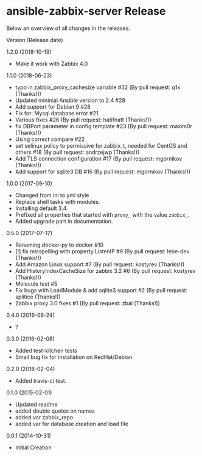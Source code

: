 # ansible-zabbix-server Release

Below an overview of all changes in the releases.

Version (Release date)

1.2.0   (2018-10-19)

  * Make it work with Zabbix 4.0

1.1.0   (2018-06-23)

  * typo in zabbix_proxy_cachesize variable #32 (By pull request: q1x (Thanks!))
  * Updated minimal Ansible version to 2.4 #28
  * Add support for Debian 9 #28
  * Fix for: Mysql database error #21
  * Various fixes #26 (By pull request: hatifnatt (Thanks!))
  * fix DBPort parameter in config template #23 (By pull request: maxim0r (Thanks!))
  * Using correct compare #22
  * set selinux policy to permissive for zabbix_t, needed for CentOS and others #18 (By pull request: andrzejwp (Thanks!))
  * Add TLS connection configuration #17 (By pull request: mgornikov (Thanks!))
  * Add support for sqlite3 DB #16 (By pull request: mgornikov (Thanks!))

1.0.0   (2017-09-10)

  * Changed from ini to yml style
  * Replace shell tasks with modules.
  * Installing default 3.4.
  * Prefixed all properties that started with `proxy_` with the value `zabbix_`.
  * Added upgrade part in documentation.

0.5.0   (2017-07-17)

  * Renaming docker-py to docker #10
  * [!] fix misspelling with property ListenIP #9 (By pull request: lebe-dev (Thanks!))
  * Add Amazon Linux support #7 (By pull request: kostyrev (Thanks!))
  * Add HistoryIndexCacheSize for zabbix 3.2 #6 (By pull request: kostyrev (Thanks!))
  * Molecule test #5
  * Fix bugs with LoadModule & add sqlite3 support #2 (By pull request: splitice (Thanks!))
  * Zabbix proxy 3.0 fixes #1 (By pull request: zbal (Thanks!))

0.4.0   (2016-08-24)

  * ?

0.3.0   (2016-02-08)

  * Added test-kitchen tests
  * Small bug fix for installation on RedHat/Debian

0.2.0   (2016-02-04)

  * Added travis-ci test.

0.1.0   (2015-02-01)

   * Updated readme
   * added double quotes on names
   * added var zabbix_repo
   * added var for database creation and load file

0.0.1   (2014-10-31)

  * Initial Creation
